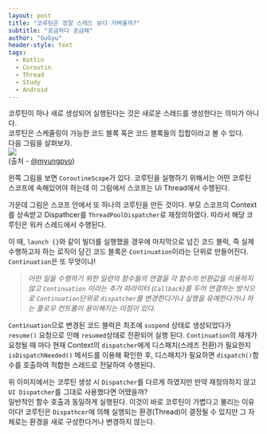 ```yaml
---
layout: post
title: "코루틴은 정말 스레드 보다 가벼울까?"
subtitle: "궁금하다 궁금해"
author: "GuGyu"
header-style: text
tags:
  - Kotlin
  - Coroutin
  - Thread
  - Study
  - Android
---
```

코루틴이 하나 새로 생성되어 실행된다는 것은 새로운 스레드를 생성한다는 의미가 아니다.  
코루틴은 스케줄링이 가능한 코드 블록 혹은 코드 블록들의 집합이라고 볼 수 있다.  
다음 그림을 살펴보자.  
![](https://miro.medium.com/max/1400/1*4m9pERI0yRScxD0iWB_yog.png)  
(출처 - [@myungpyo](https://medium.com/@myungpyo/%EC%BD%94%EB%A3%A8%ED%8B%B4-%EA%B3%B5%EC%8B%9D-%EA%B0%80%EC%9D%B4%EB%93%9C-%EC%9E%90%EC%84%B8%ED%9E%88-%EC%9D%BD%EA%B8%B0-part-1-dive-2-25b21741763a))

왼쪽 그림을 보면 `CoroutineScope`가 있다. 코루틴을 실행하기 위해서는 어떤 코루틴 스코프에 속해있어야 하는데 이 그림에서 스코프는 Ui Thread에서 수행된다.  
  
  
가운데 그림은 스코프 안에서 또 하나의 코루틴을 만든 것이다. 부모 스코프의 Context를 상속받고 Dispathcer를 `ThreadPoolDispatcher`로 재정의하였다. 따라서 해당 코루틴은 워커 스레드에서 수행된다.  
  
  
이 때, `launch {}`와 같이 빌더를 실행했을 경우에 마지막으로 넘긴 코드 블럭, 즉 실제 수행하고자 하는 로직이 담긴 코드 블록은 `Continuation`이라는 단위로 만들어진다.  
`Continuation`은 또 무엇이냐!

> _어떤 일을 수행하기 위한 일련의 함수들의 연결을 각 함수의 반환값을 이용하지 않고 `Continuation` 이라는 추가 파라미터 (`Callback`)를 두어 연결하는 방식으로 `Continuation`단위로 `dispatcher`를 변경한다거나 실행을 유예한다거나 하는 플로우 컨트롤이 용이해지는 이점이 있다._

  

`Continuation`으로 변경된 코드 블럭은 최초에 `suspend` 상태로 생성되었다가 `resume()` 요청으로 인해 `resumed`상태로 전환되어 실행 된다. `Continuation`의 재개가 요청될 때 마다 현재 Context의 `dispatcher`에게 디스패치(스레즈 전환)가 필요한지 `isDispatchNeeded()` 메서드를 이용해 확인한 후, 디스패치가 필요하면 `dispatch()`함수를 호출하여 적합한 스레드로 전달하여 수행된다.  
  

위 이미지에서는 코루틴 생성 시 `Dispatcher`를 다르게 하였지만 만약 재정의하지 않고 `UI Dispatcher`를 그대로 사용했다면 어땠을까?  
일반적인 함수 호출과 동일하게 실행된다. 이것이 바로 코루틴이 가볍다고 불리는 이유이다! 코루틴은 `Dispathcer`에 의해 실행되는 환경(Thread)이 결정될 수 있지만 그 자체로는 환경을 새로 구성한다거나 변경하지 않는다.